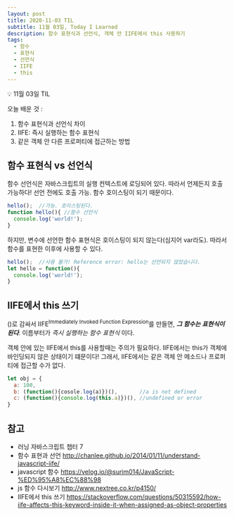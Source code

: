 ```yaml
---
layout: post
title: 2020-11-03 TIL
subtitle: 11월 03일, Today I Learned
description: 함수 표현식과 선언식, 객체 안 IIFE에서 this 사용하기
tags: 
  - 함수
  - 표현식
  - 선언식
  - IIFE
  - this
---
```


<p class="callout">💡 11월 03일 TIL </p>

오늘 배운 것 :
1. 함수 표현식과 선언식 차이
2. IIFE: 즉시 실행하는 함수 표현식
3. 같은 객체 안 다른 프로퍼티에 접근하는 방법 

## 함수 표현식 vs 선언식

함수 선언식은 자바스크립트의 실행 컨텍스트에 로딩되어 있다. 따라서 언제든지 호출 가능하다! 선언 전에도 호출 가능. 함수 호이스팅이 되기 때문이다.

```js
hello();  //가능. 호이스팅된다.
function hello(){ //함수 선언식
  console.log('world!');
}
```

하지만, 변수에 선언한 함수 표현식은 호이스팅이 되지 않는다(심지어 var라도). 따라서 함수를 표현한 이후에 사용할 수 있다.

```js
hello();  //사용 불가! Reference error: hello는 선언되지 않았습니다.
let hello = function(){
  console.log('world!');
}
```


## IIFE에서 this 쓰기

()로 감싸서 IIFE<sup>Immediately Invoked Function Expression</sup>를 만들면, ***그 함수는 표현식이 된다***. 이름부터가 *즉시 실행하는 함수 표현식* 이다.

객체 안에 있는 IIFE에서 this를 사용할때는 주의가 필요하다. IIFE에서는 this가 객체에 바인딩되지 않은 상태이기 떄문이다! 그래서, <span class="ud">IIFE에서는 같은 객체 안 메소드나 프로퍼티에 접근할 수가 없다.</span>

```js
let obj = {
  a: 100,
  b: (function(){cosole.log(a)})(),       //a is not defined
  c: (function(){console.log(this.a)})(), //undefined or error
}
```


## 참고

- 러닝 자바스크립트 챕터 7
- 함수 표현과 선언 <http://chanlee.github.io/2014/01/11/understand-javascript-iife/>
- javascript 함수 <https://velog.io/@surim014/JavaScript-%ED%95%A8%EC%88%98>
- js 함수 다시보기 <http://www.nextree.co.kr/p4150/>
- IIFE에서 this 쓰기 <https://stackoverflow.com/questions/50315592/how-iife-affects-this-keyword-inside-it-when-assigned-as-object-properties>